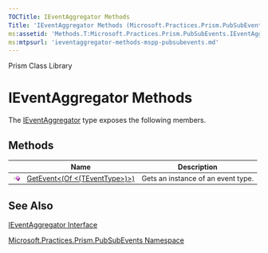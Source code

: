 ```yaml
---
TOCTitle: IEventAggregator Methods
Title: 'IEventAggregator Methods (Microsoft.Practices.Prism.PubSubEvents)'
ms:assetid: 'Methods.T:Microsoft.Practices.Prism.PubSubEvents.IEventAggregator'
ms:mtpsurl: 'ieventaggregator-methods-mspp-pubsubevents.md'
---
```


Prism Class Library

IEventAggregator Methods
========================

The [IEventAggregator](https://msdn.microsoft.com/library/microsoft.practices.prism.pubsubevents.ieventaggregator) type exposes the following members.

Methods
-------

<span id="methodTableToggle"></span>
<table>

<thead>
<tr class="header">
<th> </th>
<th>Name</th>
<th>Description</th>
</tr>
</thead>
<tbody>
<tr class="odd">
<td><img src="images/public-method.gif" title="Public method" /></td>
<td><a href="https://msdn.microsoft.com/library/microsoft.practices.prism.pubsubevents.ieventaggregator.getevent%60%601">GetEvent&lt;(Of &lt;(TEventType&gt;)&gt;)</a></td>
<td><div class="summary">
Gets an instance of an event type.
</div></td>
</tr>
</tbody>
</table>

See Also
--------


[IEventAggregator Interface](https://msdn.microsoft.com/library/microsoft.practices.prism.pubsubevents.ieventaggregator)

[Microsoft.Practices.Prism.PubSubEvents Namespace](https://msdn.microsoft.com/library/microsoft.practices.prism.pubsubevents)
